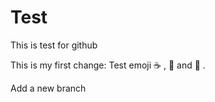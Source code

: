 # Test
This is  test for github

This is my first change:
Test emoji :coffee: , :pizza: and :dancer: .

Add a new branch
